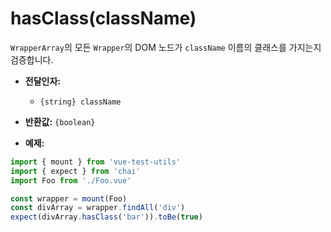 # hasClass(className)

`WrapperArray`의 모든 `Wrapper`의 DOM 노드가 `className` 이름의 클래스를 가지는지 검증합니다.

- **전달인자:**
  - `{string} className`

- **반환값:** `{boolean}`

- **예제:**

```js
import { mount } from 'vue-test-utils'
import { expect } from 'chai'
import Foo from './Foo.vue'

const wrapper = mount(Foo)
const divArray = wrapper.findAll('div')
expect(divArray.hasClass('bar')).toBe(true)
```
